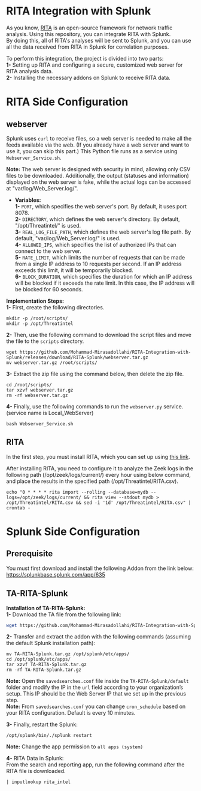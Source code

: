 # RITA Integration with Splunk
As you know, [RITA](https://github.com/activecm/rita) is an open-source framework for network traffic analysis. Using this repository, you can integrate RITA with Splunk.\
By doing this, all of RITA's analyses will be sent to Splunk, and you can use all the data received from RITA in Splunk for correlation purposes.

To perform this integration, the project is divided into two parts:\
**1-** Setting up RITA and configuring a secure, customized web server for RITA analysis data.\
**2-** Installing the necessary addons on Splunk to receive RITA data.

# RITA Side Configuration
## webserver  
Splunk uses `curl` to receive files, so a web server is needed to make all the feeds available via the web. (If you already have a web server and want to use it, you can skip this part.) This Python file runs as a service using `Webserver_Service.sh`.

**Note:** The web server is designed with security in mind, allowing only CSV files to be downloaded. Additionally, the output (statuses and information) displayed on the web server is fake, while the actual logs can be accessed at "var/log/Web_Server.log/".

- **Variables:**  
  **1-** `PORT`, which specifies the web server's port. By default, it uses port 8078.  
  **2-** `DIRECTORY`, which defines the web server's directory. By default, "/opt/Threatintel/" is used.  
  **3-** `REAL_LOG_FILE_PATH`, which defines the web server's log file path. By default, "var/log/Web_Server.log/" is used.  
  **4-** `ALLOWED_IPS`, which specifies the list of authorized IPs that can connect to the web server.\
  **5-** `RATE_LIMIT`, which limits the number of requests that can be made from a single IP address to 10 requests per second. If an IP address exceeds this limit, it will be temporarily blocked.\
  **6-** `BLOCK_DURATION`, which specifies the duration for which an IP address will be blocked if it exceeds the rate limit. In this case, the IP address will be blocked for 60 seconds.

**Implementation Steps:**  
**1-** First, create the following directories.

```
mkdir -p /root/scripts/
mkdir -p /opt/Threatintel
```

**2-** Then, use the following command to download the script files and move the file to the `scripts` directory.

```
wget https://github.com/Mohammad-Mirasadollahi/RITA-Integration-with-Splunk/releases/download/RITA-Splunk/webserver.tar.gz
mv webserver.tar.gz /root/scripts/
```

**3-** Extract the zip file using the command below, then delete the zip file.

```
cd /root/scripts/
tar xzvf webserver.tar.gz
rm -rf webserver.tar.gz
```

**4-** Finally, use the following commands to run the `webserver.py` service. (service name is Local_WebServer)

```
bash Webserver_Service.sh
```


## RITA  
In the first step, you must install RITA, which you can set up using [this link](https://github.com/activecm/rita).

After installing RITA, you need to configure it to analyze the Zeek logs in the following path (/opt/zeek/logs/current/) every hour using below command, and place the results in the specified path (/opt/Threatintel/RITA.csv).

```
echo "0 * * * * rita import --rolling --database=mydb --logs=/opt/zeek/logs/current/ && rita view --stdout mydb > /opt/Threatintel/RITA.csv && sed -i '1d' /opt/Threatintel/RITA.csv" | crontab -
```

  # Splunk Side Configuration

## Prerequisite 
You must first download and install the following Addon from the link below:\
https://splunkbase.splunk.com/app/635

## TA-RITA-Splunk
**Installation of TA-RITA-Splunk:**  
**1-** Download the TA file from the following link:
```bash
wget https://github.com/Mohammad-Mirasadollahi/RITA-Integration-with-Splunk/releases/download/RITA-Splunk/TA-RITA-Splunk.tar.gz
```

**2-** Transfer and extract the addon with the following commands (assuming the default Splunk installation path):
```
mv TA-RITA-Splunk.tar.gz /opt/splunk/etc/apps/
cd /opt/splunk/etc/apps/
tar xzvf TA-RITA-Splunk.tar.gz
rm -rf TA-RITA-Splunk.tar.gz
```

**Note:** Open the `savedsearches.conf` file inside the `TA-RITA-Splunk/default` folder and modify the IP in the `url` field according to your organization’s setup. This IP should be the Web Server IP that we set up in the previous step.\
**Note:** From `savedsearches.conf` you can change `cron_schedule` based on your RITA configuration. Default is every 10 minutes.

**3-** Finally, restart the Splunk:
```
/opt/splunk/bin/./splunk restart
```
**Note:** Change the app permission to `all apps (system)`

**4-** RITA Data in Splunk:\
From the search and reporting app, run the following command after the RITA file is downloaded.
```
| inputlookup rita_intel
```
